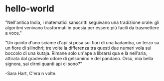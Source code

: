 # hello-world

"Nell'antica India, i matematici sanscritti seguivano una tradizione orale: 
gli algoritmi venivano trasformati in poesia per essere più facili da trasmettere a voce."

"Un quinto d'uno sciame d'api si posa sui fiori di una kadamba,
un terzo su un fiore di silindhri;
tre volte la differenza tra questi due numeri vola sul boccolo di una kutaja.
Rimane solo un'ape a librarsi qua e là nell'aria,
attirata dal gradevole odore di gelsomino e del pandano.
Orsù, mia bella signora, sai dirmi quanti api ci sono?"

-Sara Hart, C'era n volte.
